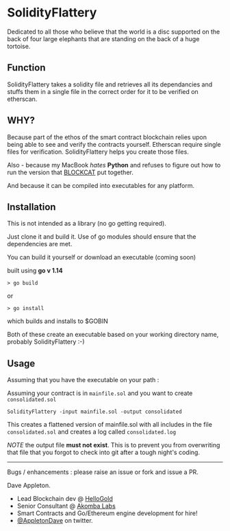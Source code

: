 SolidityFlattery
================

Dedicated to all those who believe that the world is a disc supported on the back of four large elephants that are standing on the back of a huge tortoise.

Function
--------

SolidityFlattery takes a solidity file and retrieves all its dependancies and stuffs them in a single file in the correct order for it to be verified on etherscan.

WHY?
-----
Because part of the ethos of the smart contract blockchain relies upon being able to see and verify the contracts yourself. Etherscan require single files for verification. SolidityFlattery helps you create those files.

Also - because my MacBook _hates_ **Python** and refuses to figure out how to run the version that [BLOCKCAT](https://github.com/BlockCatIO/solidity-flattener) put together.

And because it can be compiled into executables for any platform.

Installation
---

This is not intended as a library (no go getting required). 

Just clone it and build it. Use of go modules should ensure that the dependencies are met.

You can build it yourself or download an executable (coming soon)

built using **go v 1.14**

`> go build`

or 

`> go install`

which builds and installs to $GOBIN

Both of these create an executable based on your working directory name, probably SolidityFlattery :-)

Usage
---

Assuming that you have the executable on your path :

Assuming your contract is in `mainfile.sol` and you want to create `consolidated.sol`

`SolidityFlattery -input mainfile.sol -output consolidated`

This creates a flattened version of mainfile.sol with all includes in the file `consolidated.sol` and creates a log called `consolidated.log`

_NOTE_ the output file **must not exist**. This is to prevent you from overwriting that file that you forgot to check into git after a tough night's coding.

---

Bugs / enhancements : please raise an issue or fork and issue a PR.



Dave Appleton.

* Lead Blockchain dev @ [HelloGold](https://hellogold.com)
* Senior Consultant @ [Akomba Labs](https://akombalabs.com)
* Smart Contracts and Go/Ethereum engine development for hire!
* [@AppletonDave](https://twitter.com/AppletonDave) on twitter.


